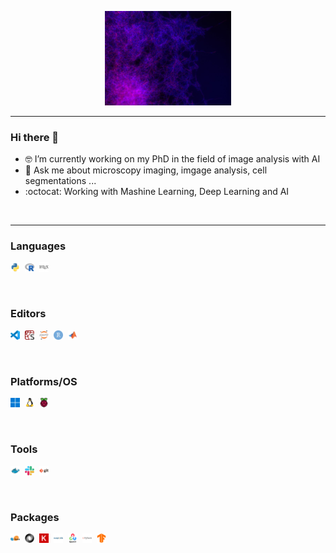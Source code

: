 <p align="center">
  <picture style="display: block; margin: auto;">
    <source media="(prefers-color-scheme: dark)" width="40%"  srcset="Images/Bild1.jpg">
    <source media="(prefers-color-scheme: light)" width="40%" srcset="Images/BF.jpg">
    <img alt="Shows microscopic image of fungy dyed with fluorescent probes" width="40%" src="Images/Bild1.jpg">
  </picture>
</p>

<hr>

### Hi there 👋

- 🤓 I’m currently working on my PhD in the field of image analysis with AI
- 🔬 Ask me about microscopy imaging, imgage analysis, cell segmentations ...
- :octocat: Working with Mashine Learning, Deep Learning and AI 
<br>
<hr>

### Languages

<p>
  <img width="3%" src="https://github.com/devicons/devicon/blob/master/icons/python/python-original.svg">&nbsp;
  <img width="3%" src="https://github.com/devicons/devicon/blob/master/icons/r/r-original.svg">&nbsp;
  <img width="3%" src="https://github.com/devicons/devicon/blob/master/icons/latex/latex-original.svg">
</p>
<br>

### Editors

<p>
  <img width="3%" src="https://github.com/devicons/devicon/blob/master/icons/vscode/vscode-original.svg">&nbsp;
  <img width="3%" src="https://github.com/devicons/devicon/blob/master/icons/spyder/spyder-original.svg">&nbsp;
  <img width="3%" src="https://github.com/devicons/devicon/blob/master/icons/jupyter/jupyter-original-wordmark.svg">&nbsp;
  <img width="3%" src="https://github.com/devicons/devicon/blob/master/icons/rstudio/rstudio-original.svg">&nbsp;
  <img width="3%" src="https://github.com/devicons/devicon/blob/master/icons/matlab/matlab-original.svg">&nbsp;
</p>
<br>


### Platforms/OS

<p>
  <img width="3%" src="https://github.com/devicons/devicon/blob/master/icons/windows11/windows11-original.svg">&nbsp;
  <img width="3%" src="https://github.com/devicons/devicon/blob/master/icons/linux/linux-original.svg">&nbsp;
  <img width="3%" src="https://github.com/devicons/devicon/blob/master/icons/raspberrypi/raspberrypi-original.svg">&nbsp;
</p>
<br>

### Tools

<p>
  <img width="3%" src="https://github.com/devicons/devicon/blob/master/icons/docker/docker-original.svg">&nbsp;
  <img width="3%" src="https://github.com/devicons/devicon/blob/master/icons/slack/slack-original.svg">&nbsp;
  <img width="3%" src="https://github.com/devicons/devicon/blob/master/icons/git/git-original-wordmark.svg">&nbsp;
</p>
<br>

### Packages

<p>
  <img width="3%" src="https://github.com/devicons/devicon/blob/master/icons/scikitlearn/scikitlearn-original.svg">&nbsp;
  <img width="3%" src="https://github.com/devicons/devicon/blob/master/icons/json/json-original.svg">&nbsp;
  <img width="3%" src="https://github.com/devicons/devicon/blob/master/icons/keras/keras-original.svg">&nbsp;
  <img width="3%" src="https://github.com/devicons/devicon/blob/master/icons/matplotlib/matplotlib-original-wordmark.svg">&nbsp;
  <img width="3%" src="https://github.com/devicons/devicon/blob/master/icons/opencv/opencv-original-wordmark.svg">&nbsp;
  <img width="3%" src="https://github.com/devicons/devicon/blob/master/icons/pytorch/pytorch-original-wordmark.svg">&nbsp;
  <img width="3%" src="https://github.com/devicons/devicon/blob/master/icons/tensorflow/tensorflow-original.svg">&nbsp;
</p>

